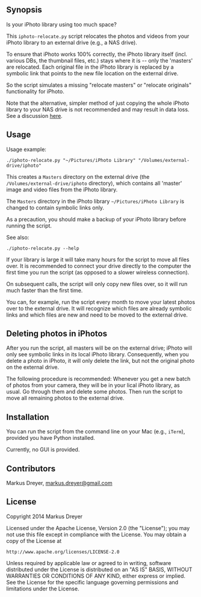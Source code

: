 ## Synopsis

Is your iPhoto library using too much space?

This `iphoto-relocate.py` script relocates the photos and videos from
your iPhoto library to an external drive (e.g., a NAS drive).

To ensure that iPhoto works 100% correctly, the iPhoto library itself
(incl. various DBs, the thumbnail files, etc.) stays where it is --
only the 'masters' are relocated. Each original file in the iPhoto
library is replaced by a symbolic link that points to the new file
location on the external drive.

So the script simulates a missing "relocate masters" or "relocate
originals" functionality for iPhoto.

Note that the alternative, simpler method of just copying the whole
iPhoto library to your NAS drive is not recommended and may result in
data loss. See a discussion
[here](https://discussions.apple.com/thread/54372780).

## Usage

Usage example:

    ./iphoto-relocate.py "~/Pictures/iPhoto Library" "/Volumes/external-drive/iphoto"

This creates a `Masters` directory on the external drive (the
`/Volumes/external-drive/iphoto` directory), which contains all
'master' image and video files from the iPhoto library.

The `Masters` directory in the iPhoto library `~/Pictures/iPhoto
Library` is changed to contain symbolic links only.

As a precaution, you should make a backup of your iPhoto library
before running the script.

See also:

    ./iphoto-relocate.py --help

If your library is large it will take many hours for the script to
move all files over. It is recommended to connect your drive directly
to the computer the first time you run the script (as opposed to a
slower wireless connection).

On subsequent calls, the script will only copy new files over, so it
will run much faster than the first time.

You can, for example, run the script every month to move your latest
photos over to the external drive. It will recognize which files are
already symbolic links and which files are new and need to be moved to
the external drive.

## Deleting photos in iPhotos

After you run the script, all masters will be on the external drive;
iPhoto will only see symbolic links in its local iPhoto
library. Consequently, when you delete a photo in iPhoto, it will only
delete the link, but not the original photo on the external drive.

The following procedure is recommended: Whenever you get a new batch
of photos from your camera, they will be in your lical iPhoto library,
as usual. Go through them and delete some photos. Then run the script
to move all remaining photos to the external drive.

## Installation

You can run the script from the command line on your Mac (e.g.,
`iTerm`), provided you have Python installed.

Currently, no GUI is provided.

## Contributors

Markus Dreyer, markus.dreyer@gmail.com

## License

Copyright 2014 Markus Dreyer

Licensed under the Apache License, Version 2.0 (the "License");
you may not use this file except in compliance with the License.
You may obtain a copy of the License at

    http://www.apache.org/licenses/LICENSE-2.0

Unless required by applicable law or agreed to in writing, software
distributed under the License is distributed on an "AS IS" BASIS,
WITHOUT WARRANTIES OR CONDITIONS OF ANY KIND, either express or implied.
See the License for the specific language governing permissions and
limitations under the License.
